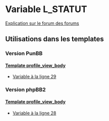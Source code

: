 # Variable L_STATUT
[Explication sur le forum des forums](http://forum.forumactif.com/t294113-listing-des-variables#L_STATUT)

## Utilisations dans les templates

### Version PunBB

#### [Template profile_view_body](punbb/profile_view_body.md)
* [Variable à la ligne 29](../punbb/profile_view_body.tpl#L29)

### Version phpBB2

#### [Template profile_view_body](subsilver/profile_view_body.md)
* [Variable à la ligne 28](../subsilver/profile_view_body.tpl#L28)